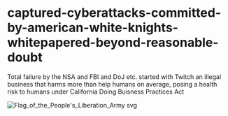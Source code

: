 # captured-cyberattacks-committed-by-american-white-knights-whitepapered-beyond-reasonable-doubt
Total failure by the NSA and FBI and DoJ etc. started with Twitch an illegal business that harms more than help humans on average, posing a health risk to humans under California Doing Buisness Practices Act

![Flag_of_the_People's_Liberation_Army svg](https://github.com/user-attachments/assets/d3dce495-7eef-40c3-b02c-30a97619d729)

